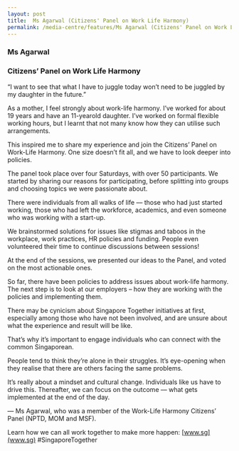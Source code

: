 ```yaml
---
layout: post
title:  Ms Agarwal (Citizens' Panel on Work Life Harmony)
permalink: /media-centre/features/Ms Agarwal (Citizens' Panel on Work Life Harmony)
---
```

### Ms Agarwal  
### Citizens’ Panel on Work Life Harmony 

“I want to see that what I have to juggle today won’t need to be juggled by my daughter in the future.” 
 
As a mother, I feel strongly about work-life harmony. I’ve worked for about 19 years and have an 11-yearold daughter. I’ve worked on formal flexible working hours, but I learnt that not many know how they can utilise such arrangements. 
 
This inspired me to share my experience and join the Citizens’ Panel on Work-Life Harmony. One size doesn’t fit all, and we have to look deeper into policies. 
 
The panel took place over four Saturdays, with over 50 participants. We started by sharing our reasons for participating, before splitting into groups and choosing topics we were passionate about. 
 
There were individuals from all walks of life –– those who had just started working, those who had left the workforce, academics, and even someone who was working with a start-up. 

We brainstormed solutions for issues like stigmas and taboos in the workplace, work practices, HR policies and funding. People even volunteered their time to continue discussions between sessions! 
 
At the end of the sessions, we presented our ideas to the Panel, and voted on the most actionable ones.   
 
So far, there have been policies to address issues about work-life harmony. The next step is to look at our employers – how they are working with the policies and implementing them. 
 
There may be cynicism about Singapore Together initiatives at first, especially among those who have not been involved, and are unsure about what the experience and result will be like. 
 
That’s why it’s important to engage individuals who can connect with the common Singaporean. 
 
People tend to think they’re alone in their struggles. It’s eye-opening when they realise that there are others facing the same problems. 
 
It’s really about a mindset and cultural change. Individuals like us have to drive this. Thereafter, we can focus on the outcome –– what gets implemented at the end of the day. 

–– Ms Agarwal, who was a member of the Work-Life Harmony Citizens’ Panel (NPTD, MOM and MSF).

Learn how we can all work together to make more happen: [www.sg](www.sg) #SingaporeTogether
